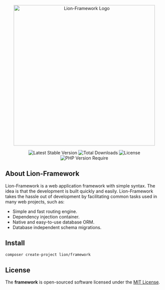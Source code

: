 <p align="center">
  <a href="https://lion-client.vercel.app/" target="_blank">
    <img 
        src="https://github.com/lion-packages/framework/assets/56183278/90f48105-26a5-49b3-ae37-92933ff595a1"
        width="450" 
        alt="Lion-Framework Logo"
    >
  </a>
</p>

<p align="center">
  <img src="http://poser.pugx.org/lion/framework/v" alt="Latest Stable Version">
  <img src="http://poser.pugx.org/lion/framework/downloads" alt="Total Downloads">
  <img src="http://poser.pugx.org/lion/framework/license" alt="License">
  <img src="http://poser.pugx.org/lion/framework/require/php" alt="PHP Version Require">
</p>

## About Lion-Framework

Lion-Framework is a web application framework with simple syntax. The idea is that the development is built quickly and easily. Lion-Framework takes the hassle out of development by facilitating common tasks used in many web projects, such as:

- Simple and fast routing engine.
- Dependency injection container.
- Native and easy-to-use database ORM.
- Database independent schema migrations.

## Install

```bash
composer create-project lion/framework
```

## License

The <strong>framework</strong> is open-sourced software licensed under the [MIT License](https://github.com/lion-packages/framework/blob/main/LICENSE).
